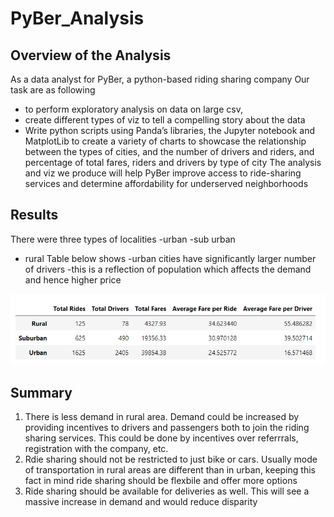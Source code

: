 # PyBer_Analysis

## Overview of the Analysis
As a data analyst for PyBer, a python-based riding sharing company 
Our task are as following 
- to perform exploratory analysis on data on large csv, 
- create different types of viz to tell a compelling story about the data
- Write python scripts using Panda’s libraries, the Jupyter notebook and MatplotLib to create a variety of charts to showcase the relationship between the types of cities, and the number of drivers and riders, and percentage of total fares, riders and drivers by type of city 
The analysis and viz we produce will help PyBer improve access to ride-sharing services and determine affordability for underserved neighborhoods


## Results
There were three types of localities
-urban
-sub urban
- rural
Table below shows
-urban cities have significantly larger number of drivers 
-this is a reflection of population which affects the demand and hence higher price

![](Images/total%20weekly%20fares%20of%20each%20type%20of%20city.png)



## Summary
1. There is less demand in rural area. Demand could be increased by providing incentives to drivers and passengers both to join the riding sharing services. This could be done by incentives over referrrals, registration with the company, etc.
2. Rdie sharing should not be restricted to just bike or cars. Usually mode of transportation in rural areas are different than in urban, keeping this fact in mind ride sharing should be flexbile and offer more options
3. Ride sharing should be available for deliveries as well. This will see a massive increase in demand and would reduce disparity
